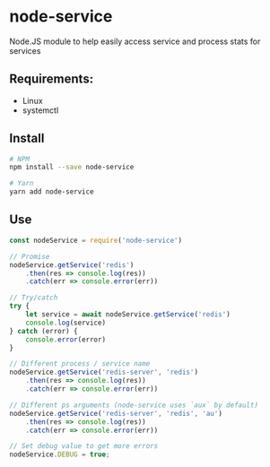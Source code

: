 # node-service
Node.JS module to help easily access service and process stats for services

## Requirements:
* Linux
* systemctl

## Install
```sh
# NPM
npm install --save node-service

# Yarn
yarn add node-service
```

## Use
```js
const nodeService = require('node-service')

// Promise
nodeService.getService('redis')
    .then(res => console.log(res))
    .catch(err => console.error(err))

// Try/catch
try {
    let service = await nodeService.getService('redis')
    console.log(service)
} catch (error) {
    console.error(error)
}

// Different process / service name
nodeService.getService('redis-server', 'redis')
    .then(res => console.log(res))
    .catch(err => console.error(err))

// Different ps arguments (node-service uses `aux` by default)
nodeService.getService('redis-server', 'redis', 'au')
    .then(res => console.log(res))
    .catch(err => console.error(err))

// Set debug value to get more errors
nodeService.DEBUG = true;
```